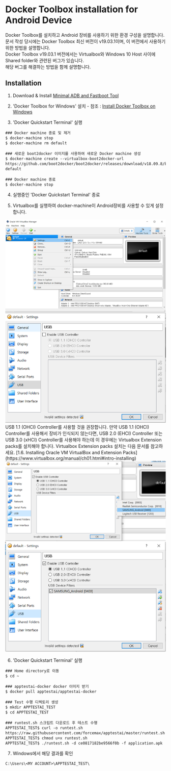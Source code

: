 Docker Toolbox installation for Android Device
==============================================
Docker Toolbox를 설치하고 Android 장비를 사용하기 위한 환경 구성을 설명합니다.<br/>
문서 작성 당시에는 Docker Toolbox 최신 버전이 v19.03.1이며, 이 버전에서 사용하기 위한 방법을 설명합니다.<br/>
Docker Toolbox v19.03.1 버전에서는 Virtualbox와 Windows 10 Host 사이에 Shared folder와 관련된 버그가 있습니다.<br/>
해당 버그를 해결하는 방법을 함께 설명합니다.



Installation
------------ 
1. Download & Install [Minimal ADB and Fastboot Tool](https://androidmtk.com/download-minimal-adb-and-fastboot-tool) 

2. 'Docker Toolbox for Windows' 설치 - 참조 : [Install Docker Toolbox on Windows](https://docs.docker.com/toolbox/toolbox_install_windows/)

3. 'Docker Quickstart Terminal' 실행
```
### Docker machine 종료 및 제거
$ docker-machine stop
$ docker-machine rm default

### 새로운 boot2docker 이미지를 사용하여 새로운 Docker machine 생성
$ docker-machine create --virtualbox-boot2docker-url https://github.com/boot2docker/boot2docker/releases/download/v18.09.8/boot2docker.iso default

### Docker machine 종료
$ docker-machine stop
```

4. 실행중인 'Docker Quickstart Terminal' 종료

5. Virtualbox를 실행하여 docker-machine이 Android장비를 사용할 수 있게 설정합니다.
<img src="img/virtualbox-machine-setting.png" width="640"/>
<img src="img/virtualbox-usb-setting.png" width="640"/>
USB 1.1 (OHCI) Controller를 사용할 것을 권장합니다.
만약 USB 1.1 (OHCI) Controller를 사용해서 장비가 인식되지 않는다면, USB 2.0 (EHCI) Controller 또는 USB 3.0 (xHCI) Controller를 사용해야 하는데 이 경우에는 Virtualbox Extension packs를 설치해야 합니다. Virtualbox Extension packs 설치는 다음 문서를 참고하세요.
[1.6. Installing Oracle VM VirtualBox and Extension Packs](https://www.virtualbox.org/manual/ch01.html#intro-installing)
<img src="img/virtualbox-usb-setting-device-select.png" width="640"/>
<img src="img/virtualbox-usb-setting-final.png" width="640"/>

6. 'Docker Quickstart Terminal' 실행
```
### Home directory로 이동
$ cd ~

### apptestai-docker docker 이미지 받기
$ docker pull apptestai/apptestai-docker

### Test 수행 디렉토리 생성
$ mkdir APPTESTAI_TEST
$ cd APPTESTAI_TEST

### runtest.sh 스크립트 다운로드 후 테스트 수행
APPTESTAI_TEST$ curl -o runtest.sh https://raw.githubusercontent.com/forcemax/apptestai/master/runtest.sh
APPTESTAI_TEST$ chmod u+x runtest.sh
APPTESTAI_TEST$ ./runtest.sh -d ce0817182be9566f0b -f application.apk
```

7. Windows에서 해당 결과를 확인
```
C:\Users\<MY ACCOUNT>\APPTESTAI_TEST\
```
